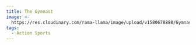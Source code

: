 ```yaml
---
title: The Gymnast
image: >-
  https://res.cloudinary.com/rama-llama/image/upload/v1580678880/Gymnastics_Meet_pwjegc.jpg
tags:
  - Action Sports
---
```


